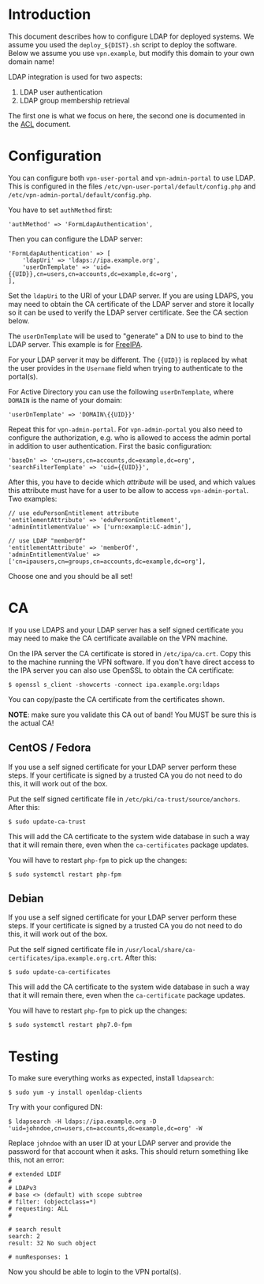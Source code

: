 # Introduction

This document describes how to configure LDAP for deployed systems. We assume 
you used the `deploy_${DIST}.sh` script to deploy the software. Below we assume 
you use `vpn.example`, but modify this domain to your own domain name!

LDAP integration is used for two aspects:

1. LDAP user authentication
2. LDAP group membership retrieval

The first one is what we focus on here, the second one is documented in the 
[ACL](ACL.md) document.

# Configuration

You can configure both `vpn-user-portal` and `vpn-admin-portal` to use LDAP. 
This is configured in the files `/etc/vpn-user-portal/default/config.php` and
`/etc/vpn-admin-portal/default/config.php`.

You have to set `authMethod` first:

    'authMethod' => 'FormLdapAuthentication',

Then you can configure the LDAP server:

    'FormLdapAuthentication' => [
        'ldapUri' => 'ldaps://ipa.example.org',
        'userDnTemplate' => 'uid={{UID}},cn=users,cn=accounts,dc=example,dc=org',
    ],

Set the `ldapUri` to the URI of your LDAP server. If you are using LDAPS, you 
may need to obtain the CA certificate of the LDAP server and store it 
locally so it can be used to verify the LDAP server certificate. See the
CA section below.

The `userDnTemplate` will be used to "generate" a DN to use to bind to the 
LDAP server. This example is for [FreeIPA](https://www.freeipa.org/).

For your LDAP server it may be different. The `{{UID}}` is replaced by what the 
user provides in the `Username` field when trying to authenticate to the 
portal(s).

For Active Directory you can use the following `userDnTemplate`, where `DOMAIN`
is the name of your domain:

    'userDnTemplate' => 'DOMAIN\{{UID}}'

Repeat this for `vpn-admin-portal`. For `vpn-admin-portal` you also need to 
configure the authorization, e.g. who is allowed to access the admin portal in
addition to user authentication. First the basic configuration:

    'baseDn' => 'cn=users,cn=accounts,dc=example,dc=org',
    'searchFilterTemplate' => 'uid={{UID}}',

After this, you have to decide which _attribute_ will be used, and which 
values this attribute must have for a user to be allow to access 
`vpn-admin-portal`. Two examples:

    // use eduPersonEntitlement attribute
    'entitlementAttribute' => 'eduPersonEntitlement',
    'adminEntitlementValue' => ['urn:example:LC-admin'],

    // use LDAP "memberOf"
    'entitlementAttribute' => 'memberOf',
    'adminEntitlementValue' => ['cn=ipausers,cn=groups,cn=accounts,dc=example,dc=org'],

Choose one and you should be all set!

# CA

If you use LDAPS and your LDAP server has a self signed certificate you may
need to make the CA certificate available on the VPN machine.

On the IPA server the CA certificate is stored in `/etc/ipa/ca.crt`. Copy this 
to the machine running the VPN software. If you don't have direct access to the
IPA server you can also use OpenSSL to obtain the CA certificate:

    $ openssl s_client -showcerts -connect ipa.example.org:ldaps

You can copy/paste the CA certificate from the certificates shown. 

**NOTE**: make sure you validate this CA out of band! You MUST be sure this 
is the actual CA!

## CentOS / Fedora

If you use a self signed certificate for your LDAP server perform these steps. 
If your certificate is signed by a trusted CA you do not need to do this, it
will work out of the box.

Put the self signed certificate file in `/etc/pki/ca-trust/source/anchors`. 
After this:

    $ sudo update-ca-trust

This will add the CA certificate  to the system wide database in such a way
that it will remain there, even when the `ca-certificates` package updates.

You will have to restart `php-fpm` to pick up the changes:

    $ sudo systemctl restart php-fpm

## Debian

If you use a self signed certificate for your LDAP server perform these steps. 
If your certificate is signed by a trusted CA you do not need to do this, it
will work out of the box.

Put the self signed certificate file in 
`/usr/local/share/ca-certificates/ipa.example.org.crt`. After this:
 
    $ sudo update-ca-certificates

This will add the CA certificate  to the system wide database in such a way
that it will remain there, even when the `ca-certificate` package updates.

You will have to restart `php-fpm` to pick up the changes:

    $ sudo systemctl restart php7.0-fpm

# Testing

To make sure everything works as expected, install `ldapsearch`:

    $ sudo yum -y install openldap-clients

Try with your configured DN:

    $ ldapsearch -H ldaps://ipa.example.org -D 'uid=johndoe,cn=users,cn=accounts,dc=example,dc=org' -W

Replace `johndoe` with an user ID at your LDAP server and provide the password
for that account when it asks. This should return something like this, not an 
error:

    # extended LDIF
    #
    # LDAPv3
    # base <> (default) with scope subtree
    # filter: (objectclass=*)
    # requesting: ALL
    #

    # search result
    search: 2
    result: 32 No such object

    # numResponses: 1

Now you should be able to login to the VPN portal(s).
